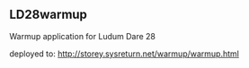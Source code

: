 LD28warmup
----------

Warmup application for Ludum Dare 28

deployed to: http://storey.sysreturn.net/warmup/warmup.html
